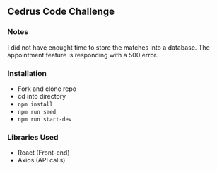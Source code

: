 ## Cedrus Code Challenge

### Notes
I did not have enought time to store the matches into a database. The appointment feature is responding with a 500 error. 

### Installation
 - Fork and clone repo
 - cd into directory
 - `npm install`
 - `npm run seed`
 - `npm run start-dev`

### Libraries Used
 - React (Front-end)
 - Axios (API calls)